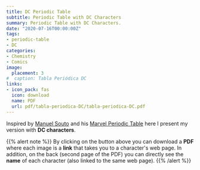 ```yaml
---
title: DC Periodic Table
subtitle: Periodic Table with DC Characters
summary: Periodic Table with DC Characters.
date: "2020-07-16T00:00:00Z"
tags:
- periodic-table
- DC
categories:
- Chemistry
- Comics
image:
  placement: 3
#  caption: Tabla Periódica DC
links:
- icon_pack: fas
  icon: download
  name: PDF
  url: pdf/tabla-periodica-DC/tabla-periodica-DC.pdf
---
```


Inspired by [Manuel Souto](https://twitter.com/SoutoManel?s=20) and his [Marvel Periodic Table](https://marvelperiodictable.blogspot.com/2020/07/1.html) here I present my version with **DC characters**.

{{% alert note %}}
By clicking on the button above you can download a **PDF** where each image is a **link** that takes you to a character's web page. In addition, on the back (second page of the PDF) you can directly see the **name** of each character (also linked to the same web page).
{{% /alert %}}